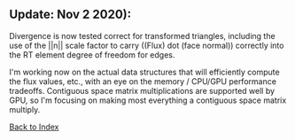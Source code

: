 ## Update: Nov 2 2020):
Divergence is now tested correct for transformed triangles, including the use of the ||n|| scale factor to carry
((Flux) dot (face normal)) correctly into the RT element degree of freedom for edges.

I'm working now on the actual data structures that will efficiently compute the flux values, etc., with an eye on the
memory / CPU/GPU performance tradeoffs. Contiguous space matrix multiplications are supported well by GPU, so I'm focusing
on making most everything a contiguous space matrix multiply.


[Back to Index](../CHANGELOG-2D.md)
